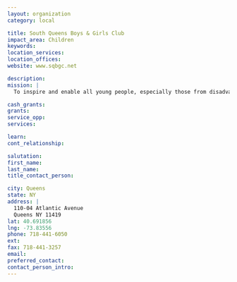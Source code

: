 ```yaml
---
layout: organization
category: local

title: South Queens Boys & Girls Club
impact_area: Children
keywords: 
location_services: 
location_offices: 
website: www.sqbgc.net

description: 
mission: |
  To inspire and enable all young people, especially those from disadvantaged circumstances, to realize their full potential as productive, responsible and caring citizens. 

cash_grants: 
grants: 
service_opp: 
services: 

learn: 
cont_relationship: 

salutation: 
first_name: 
last_name: 
title_contact_person: 

city: Queens
state: NY
address: |
  110-04 Atlantic Avenue    
  Queens NY 11419
lat: 40.691856
lng: -73.83556
phone: 718-441-6050
ext: 
fax: 718-441-3257
email: 
preferred_contact: 
contact_person_intro: 
---
```

